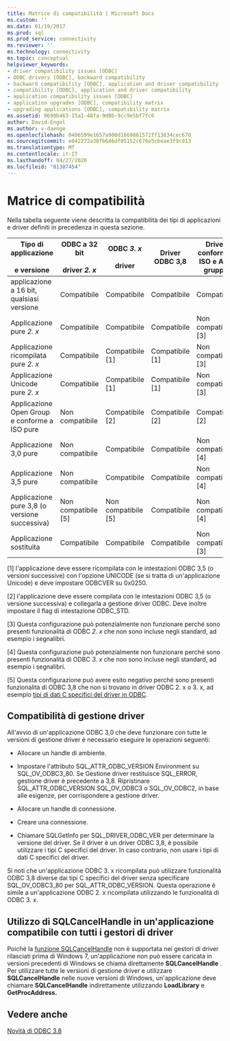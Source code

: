 ```yaml
---
title: Matrice di compatibilità | Microsoft Docs
ms.custom: ''
ms.date: 01/19/2017
ms.prod: sql
ms.prod_service: connectivity
ms.reviewer: ''
ms.technology: connectivity
ms.topic: conceptual
helpviewer_keywords:
- driver compatibility issues [ODBC]
- ODBC drivers [ODBC], backward compatibility
- backward compatibility [ODBC], application and driver compatibility
- compatibility [ODBC], application and driver compatibility
- application compatibility issues [ODBC]
- application upgrades [ODBC], compatibility matrix
- upgrading applications [ODBC], compatibility matrix
ms.assetid: 0690b463-15a1-48fa-9d0b-9cc9e5bf7fc6
author: David-Engel
ms.author: v-daenge
ms.openlocfilehash: 0406599e1657a900d1669861572ff13834cec670
ms.sourcegitcommit: e042272a38fb646df05152c676e5cbeae3f9cd13
ms.translationtype: MT
ms.contentlocale: it-IT
ms.lasthandoff: 04/27/2020
ms.locfileid: "81307454"
---
```

# <a name="compatibility-matrix"></a>Matrice di compatibilità
Nella tabella seguente viene descritta la compatibilità dei tipi di applicazioni e driver definiti in precedenza in questa sezione.  
  
|Tipo di applicazione<br /><br /> e versione|ODBC a 32 bit<br /><br /> driver *2. x*|ODBC *3. x*<br /><br /> driver|Driver ODBC 3,8|Driver conformi a ISO e Apri gruppo|  
|--------------------------------------|-----------------------------------|---------------------------|---------------------|-----------------------------------------|  
|applicazione a 16 bit, qualsiasi versione|Compatibile|Compatibile|Compatibile|Compatibile|  
|Applicazione pure *2. x*|Compatibile|Compatibile|Compatibile|Non compatibile [3]|  
|Applicazione ricompilata pure *2. x*|Compatibile|Compatibile [1]|Compatibile [1]|Non compatibile [3]|  
|Applicazione Unicode pure *2. x*|Compatibile|Compatibile [1]|Compatibile [1]|Non compatibile [3]|  
|Applicazione Open Group e conforme a ISO pure|Non compatibile|Compatibile [2]|Compatibile [2]|Compatibile [2]|  
|Applicazione 3,0 pure|Non compatibile|Compatibile|Compatibile|Non compatibile [4]|  
|Applicazione 3,5 pure|Non compatibile|Compatibile|Compatibile|Non compatibile [4]|  
|Applicazione pure 3,8 (o versione successiva)|Non compatibile [5]|Non compatibile [5]|Compatibile|Non compatibile [4]|  
|Applicazione sostituita|Compatibile|Compatibile|Compatibile|Non compatibile [3]|  
  
 [1] l'applicazione deve essere ricompilata con le intestazioni ODBC 3,5 (o versioni successive) con l'opzione UNICODE (se si tratta di un'applicazione Unicode) e deve impostare ODBCVER su 0x0250.  
  
 [2] l'applicazione deve essere compilata con le intestazioni ODBC 3,5 (o versione successiva) e collegarla a gestione driver ODBC. Deve inoltre impostare il flag di intestazione ODBC_STD.  
  
 [3] Questa configurazione può potenzialmente non funzionare perché sono presenti funzionalità di ODBC *2. x* che non sono incluse negli standard, ad esempio i segnalibri.  
  
 [4] Questa configurazione può potenzialmente non funzionare perché sono presenti funzionalità di ODBC *3. x* che non sono incluse negli standard, ad esempio i segnalibri.  
  
 [5] Questa configurazione può avere esito negativo perché sono presenti funzionalità di ODBC 3,8 che non si trovano in driver ODBC 2. x o 3. x, ad esempio [tipi di dati C specifici del driver in ODBC](../../../odbc/reference/develop-app/c-data-types-in-odbc.md).  
  
## <a name="driver-manager-compatibility"></a>Compatibilità di gestione driver  
 All'avvio di un'applicazione ODBC 3,0 che deve funzionare con tutte le versioni di gestione driver è necessario eseguire le operazioni seguenti:  
  
-   Allocare un handle di ambiente.  
  
-   Impostare l'attributo SQL_ATTR_ODBC_VERSION Environment su SQL_OV_ODBC3_80. Se Gestione driver restituisce SQL_ERROR, gestione driver è precedente a 3,8. Ripristinare SQL_ATTR_ODBC_VERSION SQL_OV_ODBC3 o SQL_OV_ODBC2, in base alle esigenze, per corrispondere a gestione driver.  
  
-   Allocare un handle di connessione.  
  
-   Creare una connessione.  
  
-   Chiamare SQLGetInfo per SQL_DRIVER_ODBC_VER per determinare la versione del driver. Se il driver è un driver ODBC 3,8, è possibile utilizzare i tipi C specifici del driver. In caso contrario, non usare i tipi di dati C specifici del driver.  
  
 Si noti che un'applicazione ODBC 3. x ricompilata può utilizzare funzionalità ODBC 3,8 diverse dai tipi C specifici del driver senza specificare SQL_OV_ODBC3_80 per SQL_ATTR_ODBC_VERSION. Questa operazione è simile a un'applicazione ODBC 2. x ricompilata utilizzando le funzionalità di ODBC 3. x.  
  
## <a name="using-sqlcancelhandle-in-an-application-compatible-with-all-driver-managers"></a>Utilizzo di SQLCancelHandle in un'applicazione compatibile con tutti i gestori di driver  
 Poiché la [funzione SQLCancelHandle](../../../odbc/reference/syntax/sqlcancelhandle-function.md) non è supportata nei gestori di driver rilasciati prima di Windows 7, un'applicazione non può essere caricata in versioni precedenti di Windows se chiama direttamente **SQLCancelHandle** . Per utilizzare tutte le versioni di gestione driver e utilizzare **SQLCancelHandle** nelle nuove versioni di Windows, un'applicazione deve chiamare **SQLCancelHandle** indirettamente utilizzando **LoadLibrary** e **GetProcAddress.**  
  
## <a name="see-also"></a>Vedere anche  
 [Novità di ODBC 3.8](../../../odbc/reference/what-s-new-in-odbc-3-8.md)

